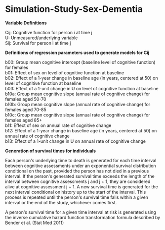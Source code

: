 # Simulation-Study-Sex-Dementia

**Variable Definitions**

Cij:   Cognitive function for person i at time j<br />
U:     Unmeasured/underlying variable<br />
Sij:   Survival for person i at time j<br />

**Definitions of regression parameters used to generate models for Cij**

b00:   Group mean cognitive intercept (baseline level of cognitive function) for females<br />
b01:   Effect of sex on level of cognitive function at baseline<br />
b02:   Effect of a 1-year change in baseline age (in years, centered at 50) on level of cognitive function at baseline<br />
b03:   Effect of a 1-unit change in U on level of cognitive function at baseline<br />
b10a:  Group mean cognitive slope (annual rate of cognitive change) for females aged 50-70<br />
b10b:  Group mean cognitive slope (annual rate of cognitive change) for females aged 70-85<br />
b10c:  Group mean cognitive slope (annual rate of cognitive change) for females aged 85+<br />
b11:   Effect of sex on annual rate of cognitive change<br />
b12:   Effect of a 1-year change in baseline age (in years, centered at 50) on annual rate of cognitive change<br />
b13:   Effect of a 1-unit change in U on annual rate of cognitive change<br />

**Generation of survival times for individuals**  

Each person's underlying time to death is generated for each time interval between cognitive assessments under an exponential survival distribution conditional on the past, provided the person has not died in a previous interval.  If the person's generated survival time exceeds the length of the interval between cognitive assessments j and j + 1, they are considered alive at cognitive assessment j + 1. A new survival time is generated for the next interval conditional on history up to the start of the interval. This process is repeated until the person's survival time falls within a given interval or the end of the study, whichever comes first. <br />

A person's survival time for a given time interval at risk is generated using the inverse cumulative hazard function transformation formula described by Bender et al. (Stat Med 2011)


